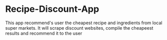 # Recipe-Discount-App
This app recommend's user the cheapest recipe and ingredients from local super markets. It will scrape discount websites, 
compile the cheapeest results and recommend it to the user
